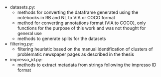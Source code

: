 - datasets.py:
    - methods for converting the dataframe generated using the notebooks in RB and NL to VIA or COCO format
    - method for converting annotations format (VIA to COCO), only functions for the purpose of this work and was not thought for general use
    - methods to generate splits for the datasets
- filtering.py:
    - filtering heuristic based on the manual identification of clusters of problematic newspaper pages as described in the thesis
- impresso_id.py:
    - methods to extract metadata from strings following the impresso ID format